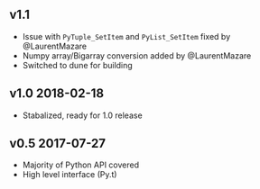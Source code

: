 v1.1
---------------

- Issue with `PyTuple_SetItem` and `PyList_SetItem` fixed by @LaurentMazare
- Numpy array/Bigarray conversion added by @LaurentMazare
- Switched to dune for building

v1.0 2018-02-18
---------------

- Stabalized, ready for 1.0 release

v0.5 2017-07-27
---------------

- Majority of Python API covered
- High level interface (Py.t)

